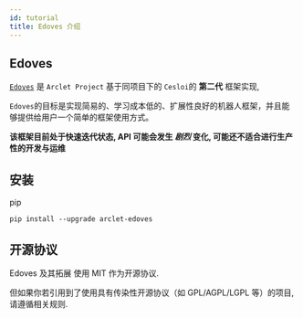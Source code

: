 ```yaml
---
id: tutorial
title: Edoves 介绍
---
```


## Edoves

[`Edoves`](https://github.com/ArcletProject/Edoves) 是 `Arclet Project` 基于同项目下的 `Cesloi`的 **第二代** 框架实现, 

`Edoves`的目标是实现简易的、学习成本低的、扩展性良好的机器人框架，并且能够提供给用户一个简单的框架使用方式。

**该框架目前处于快速迭代状态, API 可能会发生 _剧烈_ 变化, 可能还不适合进行生产性的开发与运维**

## 安装
pip
```
pip install --upgrade arclet-edoves
```

## 开源协议

Edoves 及其拓展 使用 MIT 作为开源协议.

但如果你若引用到了使用具有传染性开源协议（如 GPL/AGPL/LGPL 等）的项目, 请遵循相关规则.